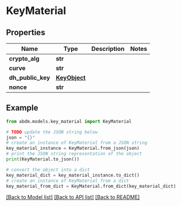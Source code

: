 # KeyMaterial


## Properties

Name | Type | Description | Notes
------------ | ------------- | ------------- | -------------
**crypto_alg** | **str** |  | 
**curve** | **str** |  | 
**dh_public_key** | [**KeyObject**](KeyObject.md) |  | 
**nonce** | **str** |  | 

## Example

```python
from abdm.models.key_material import KeyMaterial

# TODO update the JSON string below
json = "{}"
# create an instance of KeyMaterial from a JSON string
key_material_instance = KeyMaterial.from_json(json)
# print the JSON string representation of the object
print(KeyMaterial.to_json())

# convert the object into a dict
key_material_dict = key_material_instance.to_dict()
# create an instance of KeyMaterial from a dict
key_material_from_dict = KeyMaterial.from_dict(key_material_dict)
```
[[Back to Model list]](../README.md#documentation-for-models) [[Back to API list]](../README.md#documentation-for-api-endpoints) [[Back to README]](../README.md)


